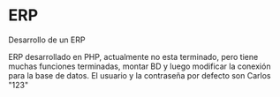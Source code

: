 # ERP
Desarrollo de un ERP


ERP desarrollado en PHP, actualmente no esta terminado, pero tiene muchas funciones terminadas, montar BD y luego modificar la conexión para la base de datos. El usuario y la contraseña
por defecto son Carlos "123"
